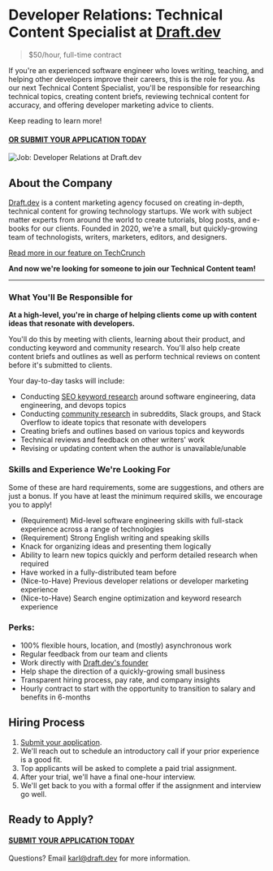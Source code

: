 # Developer Relations: Technical Content Specialist at [Draft.dev](https://draft.dev/)
> $50/hour, full-time contract

If you're an experienced software engineer who loves writing, teaching, and helping other developers improve their careers, this is the role for you. As our next Technical Content Specialist, you'll be responsible for researching technical topics, creating content briefs, reviewing technical content for accuracy, and offering developer marketing advice to clients.

Keep reading to learn more!

#### [OR SUBMIT YOUR APPLICATION TODAY](https://airtable.com/shrhQ6GHzWT0AJN4h)

![Job: Developer Relations at Draft.dev](https://draft.dev/learn/assets/posts/programmer.png)

## About the Company
[Draft.dev](https://draft.dev/) is a content marketing agency focused on creating in-depth, technical content for growing technology startups. We work with subject matter experts from around the world to create tutorials, blog posts, and e-books for our clients. Founded in 2020, we're a small, but quickly-growing team of technologists, writers, marketers, editors, and designers.

[Read more in our feature on TechCrunch](https://techcrunch.com/2021/07/29/draft-dev-ceo-karl-hughes-on-the-importance-of-using-experts-in-developer-marketing/)

**And now we're looking for someone to join our Technical Content team!**

-----

### What You'll Be Responsible for
**At a high-level, you're in charge of helping clients come up with content ideas that resonate with developers.**

You'll do this by meeting with clients, learning about their product, and conducting keyword and community research. You'll also help create content briefs and outlines as well as perform technical reviews on content before it's submitted to clients.

Your day-to-day tasks will include:

- Conducting [SEO keyword research](https://draft.dev/learn/topic-clusters) around software engineering, data engineering, and devops topics
- Conducting [community research](https://learn.karllhughes.repl.co/learn/community-research) in subreddits, Slack groups, and Stack Overflow to ideate topics that resonate with developers
- Creating briefs and outlines based on various topics and keywords
- Technical reviews and feedback on other writers' work
- Revising or updating content when the author is unavailable/unable

### Skills and Experience We're Looking For
Some of these are hard requirements, some are suggestions, and others are just a bonus. If you have at least the minimum required skills, we encourage you to apply!

- (Requirement) Mid-level software engineering skills with full-stack experience across a range of technologies
- (Requirement) Strong English writing and speaking skills
- Knack for organizing ideas and presenting them logically
- Ability to learn new topics quickly and perform detailed research when required
- Have worked in a fully-distributed team before
- (Nice-to-Have) Previous developer relations or developer marketing experience
- (Nice-to-Have) Search engine optimization and keyword research experience

### Perks:
- 100% flexible hours, location, and (mostly) asynchronous work
- Regular feedback from our team and clients
- Work directly with [Draft.dev's founder](https://www.linkedin.com/in/karllhughes)
- Help shape the direction of a quickly-growing small business
- Transparent hiring process, pay rate, and company insights
- Hourly contract to start with the opportunity to transition to salary and benefits in 6-months

## Hiring Process
1. [Submit your application](https://airtable.com/shrhQ6GHzWT0AJN4h).
2. We'll reach out to schedule an introductory call if your prior experience is a good fit.
3. Top applicants will be asked to complete a paid trial assignment.
4. After your trial, we'll have a final one-hour interview.
5. We'll get back to you with a formal offer if the assignment and interview go well.

## Ready to Apply?

#### [SUBMIT YOUR APPLICATION TODAY](https://airtable.com/shrhQ6GHzWT0AJN4h)

Questions? Email [karl@draft.dev](mailto:karl@draft.dev) for more information.
